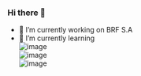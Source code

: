 ### Hi there 👋

- 🔭 I’m currently working on BRF S.A
- 🌱 I’m currently learning <br> ![image](https://user-images.githubusercontent.com/83314555/117228392-546ab380-adef-11eb-8b9c-1a0fb1d809b3.png) <br>
![image](https://user-images.githubusercontent.com/83314555/117557993-4b781d00-b04f-11eb-94ae-e8eb1c556370.png) <br> ![image](https://user-images.githubusercontent.com/83314555/117558003-62b70a80-b04f-11eb-82b7-c88996d5afae.png)




<!--
**PedroRCampelo/PedroRCampelo** is a ✨ _special_ ✨ repository because its `README.md` (this file) appears on your GitHub profile.

Here are some ideas to get you started:

- 🔭 I’m currently working on BRF S.a
- 🌱 I’m currently learning Java
- 👯 I’m looking to collaborate on ...
- 🤔 I’m looking for help with ...
- 💬 Ask me about ...
- 📫 How to reach me: ...
- 😄 Pronouns: ...
- ⚡ Fun fact: ...
-->
